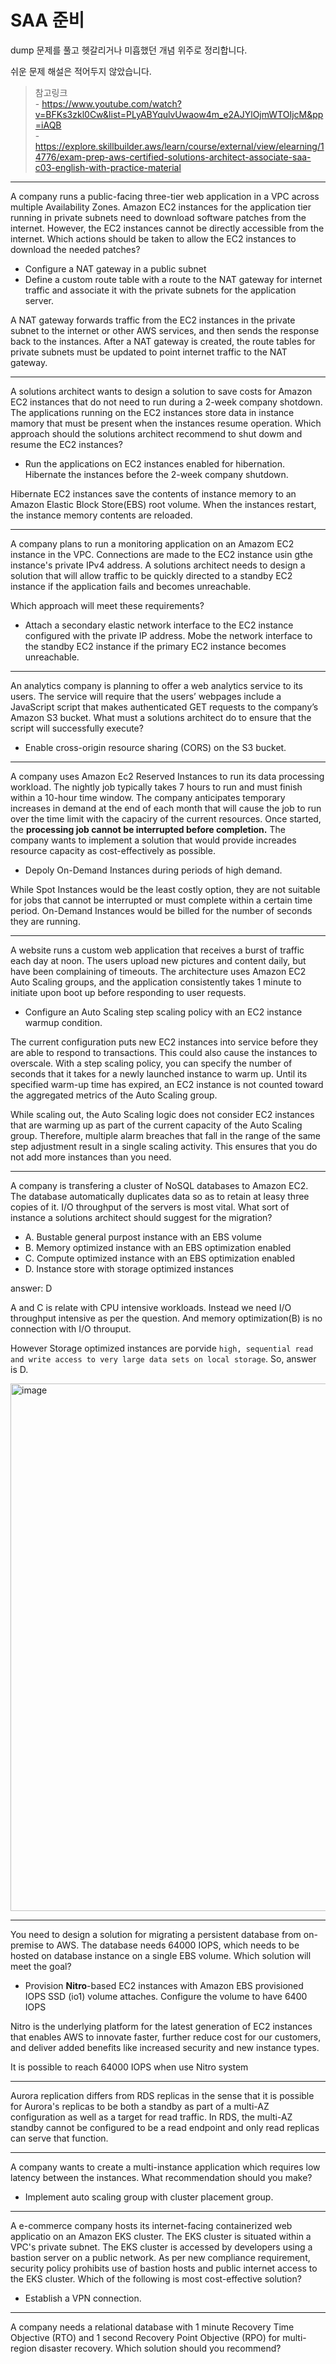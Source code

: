 # SAA 준비

dump 문제를 풀고 헷갈리거나 미흡했던 개념 위주로 정리합니다.

쉬운 문제 해설은 적어두지 않았습니다.

> 참고링크<br>- https://www.youtube.com/watch?v=BFKs3zkl0Cw&list=PLyABYqulvUwaow4m_e2AJYlOjmWTOIjcM&pp=iAQB<br>- https://explore.skillbuilder.aws/learn/course/external/view/elearning/14776/exam-prep-aws-certified-solutions-architect-associate-saa-c03-english-with-practice-material

---

A company runs a public-facing three-tier web application in a VPC across multiple Availability Zones. Amazon EC2 instances for the application tier running in private subnets need to download software patches from the internet. However, the EC2 instances cannot be directly accessible from the internet. 
Which actions should be taken to allow the EC2 instances to download the needed patches? 

- Configure a NAT gateway in a public subnet
- Define a custom route table with a route to the NAT gateway for internet traffic and associate it with the private subnets for the application server.

A NAT gateway forwards traffic from the EC2 instances in the private subnet to the internet or other AWS services, and then sends the response back to the instances. After a NAT gateway is created, the route tables for private subnets must be updated to point internet traffic to the NAT gateway.

---

A solutions architect wants to design a solution to save costs for Amazon EC2 instances that do not need to run during a 2-week company shotdown. The applications running on the EC2 instances store data in instance mamory that must be present when the instances resume operation.
Which approach should the solutions architect recommend to shut dowm and resume the EC2 instances?

- Run the applications on EC2 instances enabled for hibernation. Hibernate the instances before the 2-week company shutdown.

Hibernate EC2 instances save the contents of instance memory to an Amazon Elastic Block Store(EBS) root volume. When the instances restart, the instance memory contents are reloaded.

---

A company plans to run a monitoring application on an Amazom EC2 instance in the VPC. Connections are made to the EC2 instance usin gthe instance's private IPv4 address. A solutions architect needs to design a solution that will allow traffic to be quickly directed to a standby EC2 instance if the application fails and becomes unreachable.

Which approach will meet these requirements?

- Attach a secondary elastic network interface to the EC2 instance configured with the private IP address. Mobe the network interface to the standby EC2 instance if the primary EC2 instance becomes unreachable.

--- 

An analytics company is planning to offer a web analytics service to its users. The service will require that the users’ webpages include a JavaScript script that makes authenticated GET requests to the company’s Amazon S3 bucket.
What must a solutions architect do to ensure that the script will successfully execute?

- Enable cross-origin resource sharing (CORS) on the S3 bucket.

---

A company uses Amazon Ec2 Reserved Instances to run its data processing workload. The nightly job typically takes 7 hours to run and must finish within a 10-hour time window. The company anticipates temporary increases in demand at the end of each month that will cause the job to run over the time limit with the capaciry of the current resources. Once started, the **processing job cannot be interrupted before completion.** The company wants to implement a solution that would provide increades resource capacity as cost-effectively as possible.

- Depoly On-Demand Instances during periods of high demand.

While Spot Instances would be the least costly option, they are not suitable for jobs that cannot be interrupted or must complete within a certain time period. On-Demand Instances would be billed for the number of seconds they are running.

--- 

A website runs a custom web application that receives a burst of traffic each day at noon. The users upload new pictures and content daily, but have been complaining of timeouts. The architecture uses Amazon EC2 Auto Scaling groups, and the application consistently takes 1 minute to initiate upon boot up before responding to user requests.

- Configure an Auto Scaling step scaling policy with an EC2 instance warmup condition.

The current configuration puts new EC2 instances into service before they are able to respond to transactions. This could also cause the instances to overscale. With a step scaling policy, you can specify the number of seconds that it takes for a newly launched instance to warm up. Until its specified warm-up time has expired, an EC2 instance is not counted toward the aggregated metrics of the Auto Scaling group.

While scaling out, the Auto Scaling logic does not consider EC2 instances that are warming up as part of the current capacity of the Auto Scaling group. Therefore, multiple alarm breaches that fall in the range of the same step adjustment result in a single scaling activity. This ensures that you do not add more instances than you need.

---

A company is transfering a cluster of NoSQL databases to Amazon EC2. The database automatically duplicates data so as to retain at leasy three copies of it. I/O throughput of the servers is most vital. What sort of instance a solutions architect should suggest for the migration?

- A. Bustable general purpost instance with an EBS volume
- B. Memory optimized instance with an EBS optimization enabled
- C. Compute optimized instance with an EBS optimization enabled
- D. Instance store with storage optimized instances

answer: D

A and C is relate with CPU intensive workloads. Instead we need I/O throughput intensive as per the question. And memory optimization(B) is no connection with I/O throuput.

However Storage optimized instances are porvide `high, sequential read and write access to very large data sets on local storage`. So, answer is D.

<img width="844" alt="image" src="https://github.com/rlaisqls/rlaisqls/assets/81006587/f895f61e-2eb9-4a62-9342-4b496ab6844a">

--- 

You need to design a solution for migrating a persistent database from on-premise to AWS. The database needs 64000 IOPS, which needs to be hosted on database instance on a single EBS volume. Which solution will meet the goal?

- Provision **Nitro**-based EC2 instances with Amazon EBS provisioned IOPS SSD (io1) volume attaches. Configure the volume to have 6400 IOPS

Nitro is the underlying platform for the latest generation of EC2 instances that enables AWS to innovate faster, further reduce cost for our customers, and deliver added benefits like increased security and new instance types.

It is possible to reach 64000 IOPS when use Nitro system

---

Aurora replication differs from RDS replicas in the sense that it is possible for Aurora's replicas to be both a standby as part of a multi-AZ configuration as well as a target for read traffic. In RDS, the multi-AZ standby cannot be configured to be a read endpoint and only read replicas can serve that function.

---

A company wants to create a multi-instance application which requires low latency between the instances. What recommendation should you make?

- Implement auto scaling group with cluster placement group.

---

A e-commerce company hosts its internet-facing containerized web applicatio on an Amazon EKS cluster. The EKS cluster is situated within a VPC's private subnet. The EKS cluster is accessed by developers using a bastion server on a public network. As per new compliance requirement, security policy prohibits use of bastion hosts and public internet access to the EKS cluster. Which of the following is most cost-effective solution?

- Establish a VPN connection.

---

A company needs a relational database with 1 minute Recovery Time Objective (RTO) and 1 second Recovery Point Objective (RPO) for multi-region disaster recovery. Which solution should you recommend?